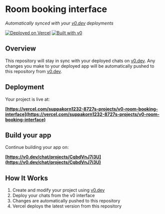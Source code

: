 # Room booking interface

*Automatically synced with your [v0.dev](https://v0.dev) deployments*

[![Deployed on Vercel](https://img.shields.io/badge/Deployed%20on-Vercel-black?style=for-the-badge&logo=vercel)](https://vercel.com/suppakorn1232-8727s-projects/v0-room-booking-interface)
[![Built with v0](https://img.shields.io/badge/Built%20with-v0.dev-black?style=for-the-badge)](https://v0.dev/chat/projects/CqbdVnJ7i3U)

## Overview

This repository will stay in sync with your deployed chats on [v0.dev](https://v0.dev).
Any changes you make to your deployed app will be automatically pushed to this repository from [v0.dev](https://v0.dev).

## Deployment

Your project is live at:

**[https://vercel.com/suppakorn1232-8727s-projects/v0-room-booking-interface](https://vercel.com/suppakorn1232-8727s-projects/v0-room-booking-interface)**

## Build your app

Continue building your app on:

**[https://v0.dev/chat/projects/CqbdVnJ7i3U](https://v0.dev/chat/projects/CqbdVnJ7i3U)**

## How It Works

1. Create and modify your project using [v0.dev](https://v0.dev)
2. Deploy your chats from the v0 interface
3. Changes are automatically pushed to this repository
4. Vercel deploys the latest version from this repository
